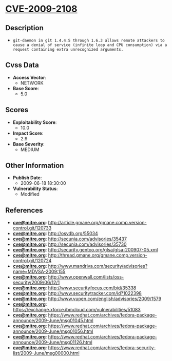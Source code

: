 
# [CVE-2009-2108](https://cve.mitre.org/cgi-bin/cvename.cgi?name=CVE-2009-2108)

## Description

- `git-daemon in git 1.4.4.5 through 1.6.3 allows remote attackers to cause a denial of service (infinite loop and CPU consumption) via a request containing extra unrecognized arguments.`

## Cvss Data

- **Access Vector**:
  - NETWORK
- **Base Score**:
  - 5.0

## Scores

- **Exploitability Score**:
  - 10.0
- **Impact Score**:
  - 2.9
- **Base Severity**:
  - MEDIUM

## Other Information

- **Publish Date**:
  - 2009-06-18 18:30:00
- **Vulnerability Status**:
  - Modified

## References

- **cve@mitre.org**: http://article.gmane.org/gmane.comp.version-control.git/120733
- **cve@mitre.org**: http://osvdb.org/55034
- **cve@mitre.org**: http://secunia.com/advisories/35437
- **cve@mitre.org**: http://secunia.com/advisories/35730
- **cve@mitre.org**: http://security.gentoo.org/glsa/glsa-200907-05.xml
- **cve@mitre.org**: http://thread.gmane.org/gmane.comp.version-control.git/120724
- **cve@mitre.org**: http://www.mandriva.com/security/advisories?name=MDVSA-2009:155
- **cve@mitre.org**: http://www.openwall.com/lists/oss-security/2009/06/12/1
- **cve@mitre.org**: http://www.securityfocus.com/bid/35338
- **cve@mitre.org**: http://www.securitytracker.com/id?1022398
- **cve@mitre.org**: http://www.vupen.com/english/advisories/2009/1579
- **cve@mitre.org**: https://exchange.xforce.ibmcloud.com/vulnerabilities/51083
- **cve@mitre.org**: https://www.redhat.com/archives/fedora-package-announce/2009-June/msg01045.html
- **cve@mitre.org**: https://www.redhat.com/archives/fedora-package-announce/2009-June/msg01056.html
- **cve@mitre.org**: https://www.redhat.com/archives/fedora-package-announce/2009-June/msg01126.html
- **cve@mitre.org**: https://www.redhat.com/archives/fedora-security-list/2009-June/msg00000.html
